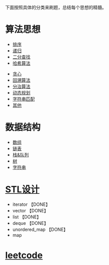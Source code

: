 

下面按照具体的分类来刷题，总结每个思想的精髓。

# **算法思想**

- [排序](./sort.md) 
- [递归](./recursion.md) 
- [二分查找](./bsearch.md) 
- [哈希算法](./hash.md)

<!--下面这四大基本算法，贪心，回溯，DP属于一类，这三个算法解决问题的模型都可以定义为“多阶段最优解问题”。

回溯算法属于万金油，基本能用DP和贪心解决的题目都能用回溯暴力解决，不过回溯算法穷举的做法使得它的复杂度非常高，是指数级别的，所以只能适用于小规模数据的问题。

DP比回溯更高效，但并不是所有问题都可以通过DP解决的。能用DP解决的问题，需要满足最优子结构，无后效性，重复子问题这三个特征。DP之所以如此高效，原因就在于它通过合并重复的状态，来达到剪枝的目的(比如矩阵从左上角移动到右下角，求最短路径这个题目，要么下一步向右走，要么下一步向下走，我们选择那条之前状态是最短路径的那条，这样我们就打到了剪枝的目的).


贪心算法能解决的问题更加局限。需要满足三个条件，最优子结构，无后效性和贪心选择性，即通过局部最优可以产生全局的最优选择。-->

-	[贪心](./greed.md)
-	[回溯算法](./backtracking.md)
-	[分治算法](./divideandconquer.md)
-	[动态规划](./dp.md) 
-	[字符串匹配](./stringmatch.md)
-	[其他](./other.md)


# **数据结构**

-	[数组](./array.md)
-	[链表](./linkedList.md) 
-	[栈&队列](./stack_queue.md)   
-	[树](./tree.md)       
-	[字符串](./string.md)


# [STL设计](./tiny_stl/README.md)

-	iterator 【DONE】
- 	vector 【DONE】
-  list 【DONE】
-  deque 【DONE】
-  unordered_map 【DONE】
-  map 


# [leetcode](./leetcode.md)






























